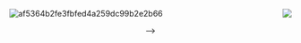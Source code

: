 ![af5364b2fe3fbfed4a259dc99b2e2b66](https://github.com/user-attachments/assets/f442e32c-7064-4b87-8392-57fad159066b)
    <img align="right" src="https://visitor-badge.laobi.icu/badge?page_id=patelmj04.patelmj04" />
<div align="center">
<!--     <img src="https://drive.google.com/uc?export=view&id=1FM7nJkGGMEgn-SwRoq8hYzcisVgx94F0" alt="Aesthetic Banner" style="width: 100%; height: 60vh; object-fit: cover;" /> -->
<!--     <img src="![af5364b2fe3fbfed4a259dc99b2e2b66](https://github.com/user-attachments/assets/20ef060c-aaa7-41b4-88dd-c47e7beb0cdc)" style="width: 100vw; height: 50vh; object-fit: cover;" /> -->
<!--     <img src="https://i.pinimg.com
<!--     <img src="https://i.pinimg.com/originals/f9/d9/6b/f9d96ba98d8701d3b75c593c3ecba388.gif" alt="Aesthetic Banner" style="width: 100%; height: 50vh; object-fit: cover;" /> --> -->
<!--     <img 
      src="https://i.pinimg.com/originals/09/9d/29/099d29c595dc7dc974f0cdd39dc1937b.gif" 
      alt="Aesthe!
tic Banner" 
      style="width: 100%; height: auto;" 
    />
</div>

<h1 align="center">
    <img src="https://readme-typing-svg.herokuapp.com/?font=Righteous&size=35&center=true&vCenter=true&width=500&height=70&duration=4000&lines=Welcome!;+I'm+patelmj04!;" alt="Typing Animation" />
</h1>

<h3 align="center">✨ UI/UX Designer | Creative Designer | Editor | Frontend Geek ✨</h3>

---

### 👋 About Me

I am a **versatile developer and designer** passionate about creating impactful digital solutions. With a strong foundation in **React.js** and the **MERN Stack**, I am now diving into the exciting realms of **Next.js** and **blockchain technology**. I thrive on innovation and collaboration to bring ideas to life with modern technologies.

---

### 🔧 What I’m Working On  
- 🚀 Exploring **UI/UX** and Cloud technologies  
- 🌱 Building projects with **Next.js** to enhance scalability and performance  
- 💡 Collaborating on creative, user-centric solutions  

---

### ⚡ Quote
> *"Part of the journey is the end." – Tony Stark, Avengers: Endgame*
---

### 📬 Let's Connect!  
<div align="center"> 
  <a href="mailto:devxicy@gmail.com" target="_blank">
    <img src="https://img.shields.io/badge/Gmail-EA4335?style=for-the-badge&logo=gmail&logoColor=white" alt="Gmail Badge" />
  </a>
  <a href="https://linkedin.com/in/saket-rathi" target="_blank">
    <img src="https://img.shields.io/badge/LinkedIn-0A66C2?style=for-the-badge&logo=linkedin&logoColor=white" alt="LinkedIn Badge" />
  </a>
</div>

---

### ⚒️ My Tech Stack  
<div align="center">
    <img src="https://skillicons.dev/icons?i=html,css,tailwind,react,nextjs,nodejs,mongodb,typescript,vscode,github,figma" alt="Tech Stack" />
    <img src="https://skillicons.dev/icons?i=javascript,python,java,c,solidity" alt="Languages and Blockchain" />
</div>

---

<div align="center">
  <img src="https://holopin.me/patelmj04" alt="Holopin Badges" />
</div>

---

<h3 align="center">
    <img src="https://readme-typing-svg.herokuapp.com/?font=Righteous&size=25&center=true&vCenter=true&width=500&height=70&duration=4000&lines=Thanks+for+stopping+by!+✌️;+Let's+create+something+amazing+together!" alt="Outro Typing Animation" />
</h3>
